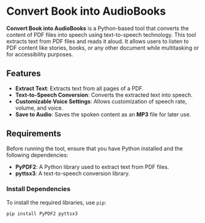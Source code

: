 # Convert Book into AudioBooks

**Convert Book into AudioBooks** is a Python-based tool that converts the content of PDF files into speech using text-to-speech technology. This tool extracts text from PDF files and reads it aloud. It allows users to listen to PDF content like stories, books, or any other document while multitasking or for accessibility purposes.

## Features

- **Extract Text**: Extracts text from all pages of a PDF.
- **Text-to-Speech Conversion**: Converts the extracted text into speech.
- **Customizable Voice Settings**: Allows customization of speech rate, volume, and voice.
- **Save to Audio**: Saves the spoken content as an **MP3** file for later use.

## Requirements

Before running the tool, ensure that you have Python installed and the following dependencies:

- **PyPDF2**: A Python library used to extract text from PDF files.
- **pyttsx3**: A text-to-speech conversion library.

### Install Dependencies

To install the required libraries, use `pip`:

```bash
pip install PyPDF2 pyttsx3
